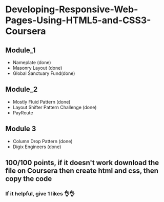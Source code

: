 # Developing-Responsive-Web-Pages-Using-HTML5-and-CSS3-Coursera
## Module_1
- Nameplate (done)
- Masonry Layout​ (done)
- Global Sanctuary Fund(done)
## Module_2
- Mostly Fluid Pattern​ (done)
- Layout Shifter Pattern Challenge (done)
- PayRoute
## Module 3
- Column Drop Pattern (done)
- Digix Engineers (done)

## 100/100 points, if it doesn't work download the file on Coursera then create html and css, then copy the code
### If it helpful, give 1 likes 👌👌
